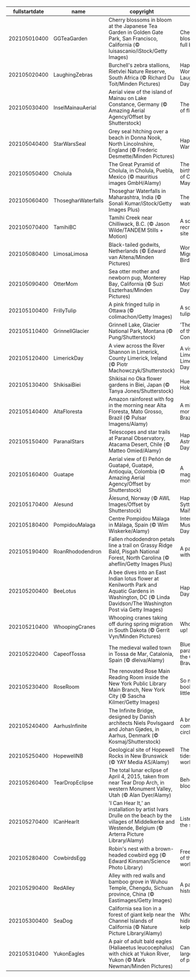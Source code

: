 |fullstartdate|name|copyright|title|image|
|--|--|--|--|--|
202105010400|GGTeaGarden|Cherry blossoms in bloom at the Japanese Tea Garden in Golden Gate Park, San Francisco, California (© luisascanio/iStock/Getty Images)|Cherry blossoms in full bloom|![](/en-CA/2021/05/202105010400GGTeaGarden.jpg)|
202105020400|LaughingZebras|Burchell's zebra stallions, Rietvlei Nature Reserve, South Africa (© Richard Du Toit/Minden Pictures)|Happy World Laughter Day|![](/en-CA/2021/05/202105020400LaughingZebras.jpg)|
202105030400|InselMainauAerial|Aerial view of the island of Mainau on Lake Constance, Germany (© Amazing Aerial Agency/Offset by Shutterstock)|The island of flowers|![](/en-CA/2021/05/202105030400InselMainauAerial.jpg)|
202105040400|StarWarsSeal|Grey seal hitching over a beach in Donna Nook, North Lincolnshire, England (© Frederic Desmette/Minden Pictures)|Happy Star Wars Day!|![](/en-CA/2021/05/202105040400StarWarsSeal.jpg)|
202105050400|Cholula|The Great Pyramid of Cholula, in Cholula, Puebla, Mexico (© mauritius images GmbH/Alamy)|The birthplace of Cinco de Mayo|![](/en-CA/2021/05/202105050400Cholula.jpg)|
202105060400|ThosegharWaterfalls|Thoseghar Waterfalls in Maharashtra, India (© Sonali Kumar/iStock/Getty Images Plus)|The roaring waterfalls…|![](/en-CA/2021/05/202105060400ThosegharWaterfalls.jpg)|
202105070400|TamihiBC|Tamihi Creek near Chilliwack, B.C. (© Jason Wilde/TANDEM Stills + Motion)|A scenic recreation site|![](/en-CA/2021/05/202105070400TamihiBC.jpg)|
202105080400|LimosaLimosa|Black-tailed godwits, Netherlands (© Edward van Altena/Minden Pictures)|World Migratory Bird Day|![](/en-CA/2021/05/202105080400LimosaLimosa.jpg)|
202105090400|OtterMom|Sea otter mother and newborn pup, Monterey Bay, California (© Suzi Eszterhas/Minden Pictures)|Happy Mother's Day!|![](/en-CA/2021/05/202105090400OtterMom.jpg)|
202105100400|FrillyTulip|A pink fringed tulip in Ottawa (© colimachon/Getty Images)|A soft, frilly tulip|![](/en-CA/2021/05/202105100400FrillyTulip.jpg)|
202105110400|GrinnellGlacier|Grinnell Lake, Glacier National Park, Montana (© Pung/Shutterstock)|'The Crown of the Continent'|![](/en-CA/2021/05/202105110400GrinnellGlacier.jpg)|
202105120400|LimerickDay|A view across the River Shannon in Limerick, County Limerick, Ireland (© Piotr Machowczyk/Shutterstock)|A visit to Limerick on Limerick Day|![](/en-CA/2021/05/202105120400LimerickDay.jpg)|
202105130400|ShikisaiBiei|Shikisai no Oka flower gardens in Biei, Japan (© Tanya Jones/Shutterstock)|Hues of Hokkaido|![](/en-CA/2021/05/202105130400ShikisaiBiei.jpg)|
202105140400|AltaFloresta|Amazon rainforest with fog in the morning near Alta Floresta, Mato Grosso, Brazil (© Pulsar Imagens/Alamy)|A misty morning in Brazil|![](/en-CA/2021/05/202105140400AltaFloresta.jpg)|
202105150400|ParanalStars|Telescopes and star trails at Paranal Observatory, Atacama Desert, Chile (© Matteo Omied/Alamy)|Happy Astronomy Day!|![](/en-CA/2021/05/202105150400ParanalStars.jpg)|
202105160400|Guatape|Aerial view of El Peñón de Guatapé, Guatapé, Antioquia, Colombia (© Amazing Aerial Agency/Offset by Shutterstock)|A magnificent monolith|![](/en-CA/2021/05/202105160400Guatape.jpg)|
202105170400|Alesund|Ålesund, Norway (© AWL Images/Offset by Shutterstock)|Happy Syttende Mai!|![](/en-CA/2021/05/202105170400Alesund.jpg)|
202105180400|PompidouMalaga|Centre Pompidou Málaga in Málaga, Spain (© Wim Wiskerke/Alamy)|International Museum Day|![](/en-CA/2021/05/202105180400PompidouMalaga.jpg)|
202105190400|RoanRhododendron|Fallen rhododendron petals line a trail on Grassy Ridge Bald, Pisgah National Forest, North Carolina (© aheflin/Getty Images Plus)|A path lain with petals|![](/en-CA/2021/05/202105190400RoanRhododendron.jpg)|
202105200400|BeeLotus|A bee dives into an East Indian lotus flower at Kenilworth Park and Aquatic Gardens in Washington, DC (© Linda Davidson/The Washington Post via Getty Images)|Happy Bee Day to you|![](/en-CA/2021/05/202105200400BeeLotus.jpg)|
202105210400|WhoopingCranes|Whooping cranes taking off during spring migration in South Dakota (© Gerrit Vyn/Minden Pictures)|Whoopin' it up!|![](/en-CA/2021/05/202105210400WhoopingCranes.jpg)|
202105220400|CapeofTossa|The medieval walled town in Tossa de Mar, Catalonia, Spain (© dleiva/Alamy)|Blue paradise on the Costa Brava|![](/en-CA/2021/05/202105220400CapeofTossa.jpg)|
202105230400|RoseRoom|The renovated Rose Main Reading Room inside the New York Public Library Main Branch, New York City (© Sascha Kilmer/Getty Images)|So many books, so little time|![](/en-CA/2021/05/202105230400RoseRoom.jpg)|
202105240400|AarhusInfinite|The Infinite Bridge, designed by Danish architects Niels Povlsgaard and Johan Gjødes, in Aarhus, Denmark (© Kosmaj/Shutterstock)|A bridge come full circle|![](/en-CA/2021/05/202105240400AarhusInfinite.jpg)|
202105250400|HopewellNB|Geological site of Hopewell Rocks in New Brunswick (© YAY Media AS/Alamy)|The highest tides in the world|![](/en-CA/2021/05/202105250400HopewellNB.jpg)|
202105260400|TearDropEclipse|The total lunar eclipse of April 4, 2015, taken from near Tear Drop Arch, in western Monument Valley, Utah (© Alan Dyer/Alamy)|Behold the blood moon|![](/en-CA/2021/05/202105260400TearDropEclipse.jpg)|
202105270400|ICanHearIt|'I Can Hear It,' an installation by artist Ivars Drulle on the beach by the villages of Middelkerke and Westende, Belgium (© Arterra Picture Library/Alamy)|Listening to the sea|![](/en-CA/2021/05/202105270400ICanHearIt.jpg)|
202105280400|CowbirdsEgg|Robin's nest with a brown-headed cowbird egg (© Edward Kinsman/Science Photo Library)|Freeloaders of the avian world|![](/en-CA/2021/05/202105280400CowbirdsEgg.jpg)|
202105290400|RedAlley|Alley with red walls and bamboo grove in Wuhou Temple, Chengdu, Sichuan province, China (© Eastimages/Getty Images)|A path into history|![](/en-CA/2021/05/202105290400RedAlley.jpg)|
202105300400|SeaDog|California sea lion in a forest of giant kelp near the Channel Islands of California (© Nature Picture Library/Alamy)|Who's hiding in the kelp?|![](/en-CA/2021/05/202105300400SeaDog.jpg)|
202105310400|YukonEagles|A pair of adult bald eagles (Haliaeetus leucocephalus) with chick at Yukon River, Yukon (© Mark Newman/Minden Pictures)|Canada's largest bird of prey|![](/en-CA/2021/05/202105310400YukonEagles.jpg)|
